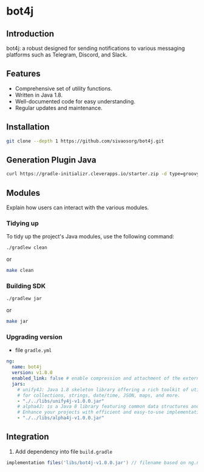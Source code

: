 # bot4j

## Introduction

bot4j: a robust designed for sending notifications to various messaging platforms such as Telegram, Discord, and Slack.

## Features

- Comprehensive set of utility functions.
- Written in Java 1.8.
- Well-documented code for easy understanding.
- Regular updates and maintenance.

## Installation

```bash
git clone --depth 1 https://github.com/sivaosorg/bot4j.git
```

## Generation Plugin Java

```bash
curl https://gradle-initializr.cleverapps.io/starter.zip -d type=groovy-gradle-plugin  -d testFramework=testng -d projectName=bot4j -o bot4j.zip
```

## Modules

Explain how users can interact with the various modules.

### Tidying up

To tidy up the project's Java modules, use the following command:

```bash
./gradlew clean
```

or

```bash
make clean
```

### Building SDK

```bash
./gradlew jar
```

or

```bash
make jar
```

### Upgrading version

- file `gradle.yml`

```yaml
ng:
  name: bot4j
  version: v1.0.0
  enabled_link: false # enable compression and attachment of the external libraries
  jars:
    # unify4J: Java 1.8 skeleton library offering a rich toolkit of utility functions
    # for collections, strings, date/time, JSON, maps, and more.
    - "./../libs/unify4j-v1.0.0.jar"
    # alpha4J: is a Java 8 library featuring common data structures and algorithms.
    # Enhance your projects with efficient and easy-to-use implementations designed for performance and clarity.
    - "./../libs/alpha4j-v1.0.0.jar"
```

## Integration

1. Add dependency into file `build.gradle`

```gradle
implementation files('libs/bot4j-v1.0.0.jar') // filename based on ng.name and ng.version
```
